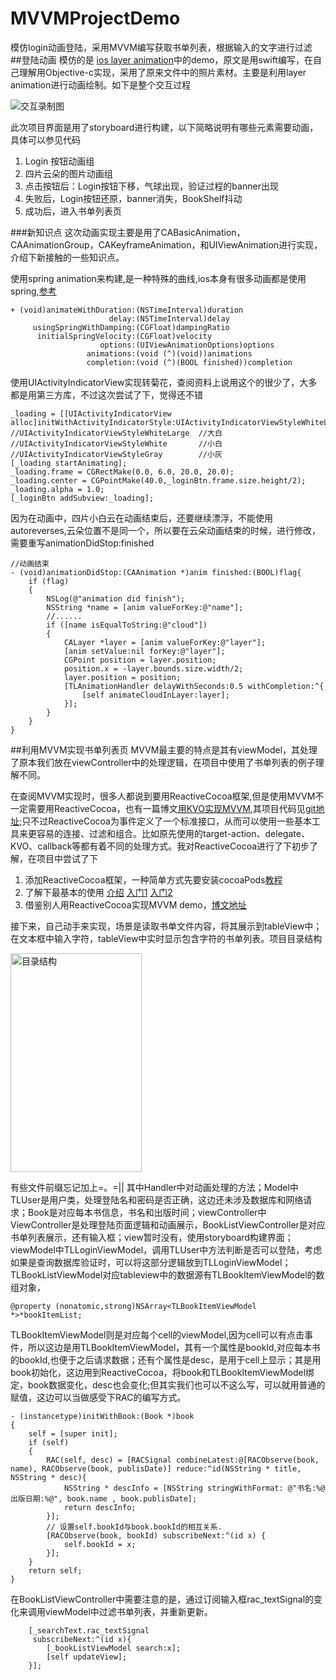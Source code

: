 # MVVMProjectDemo
模仿login动画登陆，采用MVVM编写获取书单列表，根据输入的文字进行过滤
##登陆动画
模仿的是 [ios layer animation](http://www.cocoachina.com/ios/20150521/11874.html)中的demo，原文是用swift编写，在自己理解用Objective-c实现，采用了原来文件中的照片素材。主要是利用layer animation进行动画绘制。如下是整个交互过程

![交互录制图](http://7xrh2s.com1.z0.glb.clouddn.com/iosmvvmDemo.gif)

此次项目界面是用了storyboard进行构建，以下简略说明有哪些元素需要动画，具体可以参见代码

1. Login 按钮动画组
2. 四片云朵的图片动画组
3. 点击按钮后：Login按钮下移，气球出现，验证过程的banner出现
4. 失败后，Login按钮还原，banner消失，BookShelf抖动
5. 成功后，进入书单列表页

###新知识点
这次动画实现主要是用了CABasicAnimation，CAAnimationGroup，CAKeyframeAnimation，和UIViewAnimation进行实现，介绍下新接触的一些知识点。

使用spring animation来构建,是一种特殊的曲线,ios本身有很多动画都是使用spring,[参考](http://www.renfei.org/blog/ios-8-spring-animation.html)

~~~
+ (void)animateWithDuration:(NSTimeInterval)duration
                      delay:(NSTimeInterval)delay
     usingSpringWithDamping:(CGFloat)dampingRatio
      initialSpringVelocity:(CGFloat)velocity
                    options:(UIViewAnimationOptions)options
                 animations:(void (^)(void))animations
                 completion:(void (^)(BOOL finished))completion
~~~

使用UIActivityIndicatorView实现转菊花，查阅资料上说用这个的很少了，大多都是用第三方库，不过这次尝试了下，觉得还不错

~~~
_loading = [[UIActivityIndicatorView alloc]initWithActivityIndicatorStyle:UIActivityIndicatorViewStyleWhiteLarge];
//UIActivityIndicatorViewStyleWhiteLarge  //大白
//UIActivityIndicatorViewStyleWhite       //小白
//UIActivityIndicatorViewStyleGray        //小灰
[_loading startAnimating];
_loading.frame = CGRectMake(0.0, 6.0, 20.0, 20.0);
_loading.center = CGPointMake(40.0,_loginBtn.frame.size.height/2);
_loading.alpha = 1.0;
[_loginBtn addSubview:_loading];
~~~

因为在动画中，四片小白云在动画结束后，还要继续漂浮，不能使用autoreverses,云朵位置不是同一个，所以要在云朵动画结束的时候，进行修改，需要重写animationDidStop:finished

~~~
//动画结束
- (void)animationDidStop:(CAAnimation *)anim finished:(BOOL)flag{
    if (flag)
    {
        NSLog(@"animation did finish");
        NSString *name = [anim valueForKey:@"name"];
        //......
        if ([name isEqualToString:@"cloud"])
        {
            CALayer *layer = [anim valueForKey:@"layer"];
            [anim setValue:nil forKey:@"layer"];
            CGPoint position = layer.position;
            position.x = -layer.bounds.size.width/2;
            layer.position = position;
            [TLAnimationHandler delayWithSeconds:0.5 withCompletion:^{
                [self animateCloudInLayer:layer];
            }];
        }
    }
}
~~~

##利用MVVM实现书单列表页
MVVM最主要的特点是其有viewModel，其处理了原本我们放在viewController中的处理逻辑，在项目中使用了书单列表的例子理解不同。

在查阅MVVM实现时，很多人都说到要用ReactiveCocoa框架,但是使用MVVM不一定需要用ReactiveCocoa，也有一篇博文[用KVO实现MVVM](http://www.jianshu.com/p/dbe1426df69e),其项目代码见[git地址](https://github.com/britzlieg/MVVMDemo/tree/master);只不过ReactiveCocoa为事件定义了一个标准接口，从而可以使用一些基本工具来更容易的连接、过滤和组合。比如原先使用的target-action、delegate、KVO、callback等都有着不同的处理方式。我对ReactiveCocoa进行了下初步了解，在项目中尝试了下

1. 添加ReactiveCocoa框架，一种简单方式先要安装cocoaPods[教程](http://blog.csdn.net/showhilllee/article/details/38398119/)
2. 了解下最基本的使用 [介绍](http://www.infoq.com/cn/articles/reactivecocoa-ios-new-develop-framework) [入门1](http://benbeng.leanote.com/post/ReactiveCocoaTutorial-part1) [入门2](http://benbeng.leanote.com/post/ReactiveCocoaTutorial-part2)
3. 借鉴别人用ReactiveCocoa实现MVVM demo，[博文地址](http://www.ios122.com/2015/10/mvvm_2/)

接下来，自己动手来实现，场景是读取书单文件内容，将其展示到tableView中；在文本框中输入字符，tableView中实时显示包含字符的书单列表。项目目录结构

<img src="http://7xrh2s.com1.z0.glb.clouddn.com/iosMVVM%E7%9B%AE%E5%BD%95%E7%BB%93%E6%9E%84.png" width = "210" height = "350" alt="目录结构" align="center" />

有些文件前缀忘记加上=。=|| 其中Handler中对动画处理的方法；Model中TLUser是用户类，处理登陆名和密码是否正确，这边还未涉及数据库和网络请求；Book是对应每本书信息，书名和出版时间；viewController中ViewController是处理登陆页面逻辑和动画展示，BookListViewController是对应书单列表展示，还有输入框；view暂时没有，使用storyboard构建界面；viewModel中TLLoginViewModel，调用TLUser中方法判断是否可以登陆，考虑如果是查询数据库验证时，可以将这部分逻辑放到TLLoginViewModel；TLBookListViewModel对应tableview中的数据源有TLBookItemViewModel的数组对象，

~~~
@property (nonatomic,strong)NSArray<TLBookItemViewModel *>*bookItemList;
~~~
TLBookItemViewModel则是对应每个cell的viewModel,因为cell可以有点击事件，所以这边是用TLBookItemViewModel，其有一个属性是bookId,对应每本书的bookId,也便于之后请求数据；还有个属性是desc，是用于cell上显示；其是用book初始化，这边用到ReactiveCocoa，将book和TLBookItemViewModel绑定，book数据变化，desc也会变化;但其实我们也可以不这么写，可以就用普通的赋值，这边可以当做感受下RAC的编写方式。

~~~
- (instancetype)initWithBook:(Book *)book
{
    self = [super init];
    if (self)
    {
        RAC(self, desc) = [RACSignal combineLatest:@[RACObserve(book, name), RACObserve(book, publisDate)] reduce:^id(NSString * title, NSString * desc){
            NSString * descInfo = [NSString stringWithFormat: @"书名:%@ 出版日期:%@", book.name , book.publisDate];
            return descInfo;
        }];
        // 设置self.bookId与book.bookId的相互关系.
        [RACObserve(book, bookId) subscribeNext:^(id x) {
            self.bookId = x;
        }];
    }
    return self;
}
~~~

在BookListViewController中需要注意的是，通过订阅输入框rac_textSignal的变化来调用viewModel中过滤书单列表，并重新更新。

~~~
    [_searchText.rac_textSignal
     subscribeNext:^(id x){
        [_bookListViewModel search:x];
        [self updateView];
    }];
~~~
